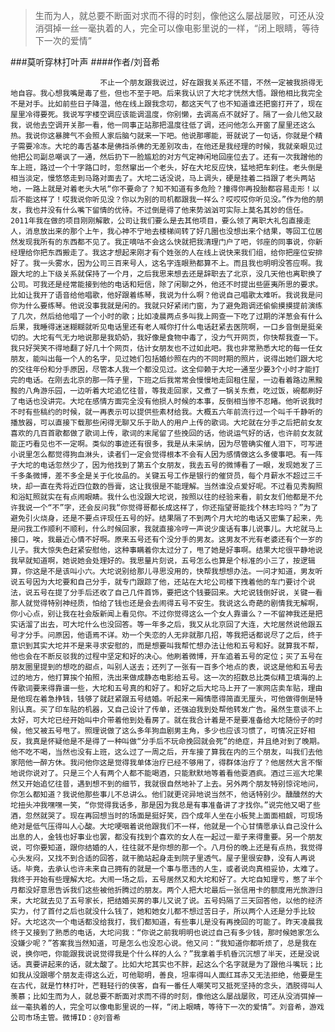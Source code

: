 > 生而为人，就总要不断面对求而不得的时刻，像他这么屡战屡败，可还从没消弭掉一丝一毫执着的人，完全可以像电影里说的一样，“闭上眼睛，等待下一次的爱情”

###莫听穿林打叶声
####作者/刘音希

						不止一个朋友跟我说过，好在跟我关系还不错，不然一定被我损得无地自容。我心想我嘴是毒了些，但也不至于吧。后来我认识了大坨才恍然大悟。跟他相比我完全不是对手。比如前些日子降温，他在线上跟我念叨，都这天气了也不知道谁还把窗打开了，现在屋里冷得要死。我说写字楼空调应该能调温度，你别懒，去调高点不就好了。隔了一会儿他又敲我，说他去空调开关那一看，他一同事正站那把温度往低了调，还问他怎么开窗了屋里还这么热。我说你这暴脾气不会照人家后脑勺就来一下吧。他说那哪能，哥就说了一句话，你就是个精子需要冷冻。大坨的毒舌基本是佛挡杀佛的无差别攻击，在他还是我经理的时候，我就亲眼见过他把公司副总嘲讽了一通，然后扔下一脸尴尬的对方气定神闲地回座位去了。还有一次我蹭他的车上班，路过一个十字路口时，忽然窜出一个老头，好在大坨反应快，猛地把车刹住。老头倒是相当淡定，慢悠悠走到马路对面去了。大坨二话没说，马上调头，硬是挂着二挡跟了老头两站地，一路上就是对着老头大吼“你不要命了？知不知道有多危险？撞得你再投胎都容易走形！以后不能这样了！哎我说你听见没？你以为别的司机都跟我一样么？哎哎哎你听见没。”作为他的朋友，我也并没有什么嘴下留情的优待。不过倒是得了他来势汹汹可实际上莫名其妙的信任。2011年我在做的项目刚刚解散，公司让我们要么是去其他项目，要么领了离职大礼包直接走人，消息放出来的那个上午，我心神不宁地去楼梯间转了好几圈也没想出来个结果，等回工位居然发现我所有的东西都不见了。我正嘀咕不会这么快就把我清理门户了吧，邻座的同事说，你新经理给你把东西搬走了。我这才想起来刚才有个姓张的人在线上说快来我们组，给你把座位安排好了。我一头雾水，因为公司三百来号人，这名字连眼熟都算不上。而且我也明明没答应啊。我跟大坨的上下级关系就保持了一个月，之后我思来想去还是辞职去了北京，没几天他也离职换了公司。可我还是经常能接到他的电话和短信，除了闲聊之外，他还不时提出些匪夷所思的要求。比如让我开了语音给他唱歌，他好跟着练琴，我说为什么啊？他说自己唱歌太难听。我说我是问你为什么要练琴。他说没事我就是闲的。我就只好紧闭门窗，为了避免跑调还偷偷摸摸提前演练了几次，然后给他唱了一个小时的歌；比如凌晨两点多叫我上网查一下吃了过期的洋葱会有什么后果，我睡得迷迷糊糊就听见电话里还有老人喊你打什么电话赶紧去医院啊，一口乡音倒是挺亲切的。大坨有气无力地说那是我奶奶，我好像是食物中毒了，没力气开网页，你快帮我查一下。我只好哭笑不得地翻了好几十个网页，估计女朋友也不过如此吧。我也非常熟悉大坨的每一任女朋友，能叫出每一个人的名字，见过她们包括婚纱照在内的不同时期的照片，说得出她们跟大坨的交往年份和分手原因，尽管本人我一个都没见过。这全仰赖于大坨一通至少要3个小时才能打完的电话。在刚去北京的那一阵子里，下班之后我常常会慢慢地走回租住屋，一边看着路边黑黢黢的八角游乐园，一边听着大坨追忆往昔，等我走回家，又煮了一锅关东煮，吃过饭，碗都刷好了电话也没讲完。大坨在感情方面完全没有他损人时候的本事，反倒相当惨不忍睹。他听说我时不时有些稿约的时候，就一再表示可以提供些素材给我。大概五六年前流行过一个叫千千静听的播放器，可以直接下载那些闲得无聊又乐于助人的用户上传的歌词。大坨就在分手之后把前女友喜欢的几百首歌都做了歌词上传，歌词的末尾留了些挽回的话，他说运气好的话，也许前女友就能正巧看见也不一定啊。类似的事迹还有很多，我是从未采纳，因为尽管确实催人泪下，可写进小说里怎么都觉得狗血淋头，读者们一定会觉得根本不会有人因为感情做这么多傻事吧。有一阵子大坨的电话忽然少了，因为他找到了第五个女朋友，我去五号的微博看了一眼，发现她发了三千多条微博，差不多全是关于化妆品的。关键五号工作是银行的催贷员，每个月薪水不超过三千块，却一直在秀将近四位数的唇膏，这让我很是不能理解。当然谁没点爱好呢。不过看见秀胸照和浴缸照就实在有点闹眼睛。我什么也没跟大坨说，按照以往的经验来看，前女友们他都是不允许我说一个“不”字，还会反问我“你觉得哥都长成这样了，你还指望哥能找个林志玲吗？”为了避免引火烧身，还是不要点评现任五号的好。结果隔了不到两个月大坨的电话又密集了起来，先是问我工作顺利不顺利，什么时候回家，我就直接冷哼一声说少废话有事儿说事儿。大坨就马上接口，唉，我最近心情不好啊。原来五号还有个没分手的男友。这男友不光有老婆还有个一岁的儿子。我大惊失色赶紧安慰他，这种事瞒着你太过分了，甩了她是好事啊。结果大坨很平静地说我早就知道啊，她说她会处理好的。我思量片刻说，五号怎么也算是个标准的小三了，按逻辑算，你这是不是该叫小六。大坨说别给那儿寻思没用的，快帮我想想办法。一问才知道，男友听说五号因为大坨要和自己分手，就专门跟踪了他，还站在大坨公司楼下拽着他的车门要讨个说法，说五号在提了分手后还收了自己几件首饰，要把这个钱要回来。大坨说钱倒好说，关键一看那人就觉得特别神经质，怕给了钱也还是会去闹得五号不安生。我说这么奇葩的剧情我无解啊，你小心点，别让我在社会版新闻上看见你。不过你觉得这么一个女人靠谱么？一不留神我还是把实话溜了出去，可大坨什么也没回答。等一年多之后，我又从北京回了大连，大坨居然说他跟五号才分手。问原因，他语焉不详。劝一个失恋的人无非就那几招，等我把话都说尽了之后，终于意识到其实大坨并不是来寻求安慰的，而是想要叫我帮忙想办法让他和五号和好。就算我不帮，他也会在不断反驳我的过程中坚定和好的决心。他刷着微博，开车追着五号的定位；买了五号在朋友圈里提到的想吃的甜点，叫别人送去；还列了一张有一百多个地点的表，说这是他和五号去过的地方，他打算挨个拍照，洗出来做成静态电影给五号。这一次的招数总比类似精卫填海的上传歌词要来得靠谱一些，大坨和五号真的和好了。和好之后大坨马上开了一家网店卖车贴，理由是他现在着急挣钱，钱够了就赶紧跟五号结婚。听起来一厢情愿得简直无厘头，可他做得倒是特别认真。买了印车贴的机器，又自己设计了传单，还强迫我到处帮他转发广告。虽然生意谈不上太好，可大坨已经开始叫中介带着他到处看房了。就在我合计着是不是要准备给大坨随份子的时候，他又被五号甩了。照理说做了这么多年狗血剧男主角，多少也应该习惯了，可情况正好相反，我真是怀疑他是不是得了一种叫做“分手后不玩命挽回就会死”的绝症，并且绝对到了晚期。他不吃不喝，当然也没有上班，这么过了一周之后，开车接了算我在内的三个朋友，叫我们去他家陪他一醉方休。我问他你这是觉得我单体治疗已经不够用了，得群体治疗了？他居然大言不惭地说你说对了。只是三个人有两个人都不能喝酒，只能默默地等着看他耍酒疯。酒过三巡大坨果然又开始追忆往昔，遇到想不到的细节，我就很自然地补了上去。另外两个朋友特别惊诧地问，你怎么都知道？我说他那些事儿不总讲么。他们就更诧异地说当然不，他话特别少。醺醺然的大坨扭头冲我嘿嘿一笑，“你觉得我话多，那是因为我总是有事准备讲了才找你。”说完他又喝了些酒，忽然就哭了。现在再回想当时的场面是挺好笑，四个成年人坐在小板凳上面面相觑，可现场绝对是低气压得叫人心酸。大坨哽咽着说他跟我们不一样，他就是一个心甘情愿承认自己没什么出息的人，金钱也好事业也罢，都没有找到个喜欢的女人在一起过一辈子来得重要。另一个朋友说，可你要知道，跟你结婚的人，往往就不是你想的那一个。八月份的晚上还是有点热，我觉得心头发闷，又找不到合适的回答，就干脆站起身走到院子里透气。屋子里很安静，没有人再说话。毕竟，去承认也许未来自己拥有的就是一个事与愿违的人生，或者说向真相妥协，太难了。我终于开始有些理解大坨。大闹一场之后，五号居然又和大坨和好了。大坨自知理亏，憋了半个月都没好意思告诉我们这些被他折腾过的朋友。两个人把大坨最后一张信用卡的额度用光旅游归来，大坨就去见了五号家长，把结婚买房的事儿又说了说。五号妈隔了三天回答他，以他的经济实力，付了首付之后也就没什么钱了，她和她女儿都不想过苦日子，所以两个人还是分手比较好。大坨这次一个电话都没给我打，我们都知道，有些事儿是没有再挽回的可能了。昨天凌晨我终于又接到了熟悉的电话，大坨问我：“你说之前我明明也说过自己有多少钱，那时候她家怎么没嫌少呢？”答案我当然知道，可是怎么也没忍心说。他又问：“我知道你都听烦了，总是我在说，换你吧，你能跟我说说觉得我是个什么样的人么？”我拿着手机昏沉沉想了半天，还是没说话。真要讲起来的话，就太酸了。比如大坨其实也不胖，起这么个名字就是为了跟他斗嘴玩；比如我从没跟哪个朋友走得这么近，可他聪明，善良，坦率得叫人面红耳赤又无法拒绝，他要是生在古代，就是竹林打叶，芒鞋轻行的侠客，自有一番任人嘲笑可又抵死坚持的念头，洒脱得叫人羡慕；比如生而为人，就总要不断面对求而不得的时刻，像他这么屡战屡败，可还从没消弭掉一丝一毫执着的人，完全可以像电影里说的一样，“闭上眼睛，等待下一次的爱情”。刘音希，游戏公司市场主管。微博ID：@刘音希 